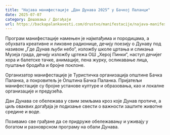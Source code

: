 ```yaml
---
title: "Најава манифестације „Дан Дунава 2025“ у Бачкој Паланци"
date: 2025-07-07
category: Дешавања / Догађаји
url: https://backapalankavesti.com/drustvo/manifestacije/najava-manifestacije-dan-dunava-2025-u-backoj-palanci/
---
```


Програм манифестације намењен је најмлађима и породицама, а обухвата креативне и ликовне радионице, дечију поезију о Дунаву под називом „Где Дунав љуби небо“, изложбу школе цртања и сликања Музеја града, дечију изложбу цртежа ОШ „Херој Пинки“, наступ дечијег хора и балетске тачке, анимације, пена журку, осликавање лица, пуштање бродића и бројне поклоне.

Организатор манифестације је Туристичка организација општине Бачка Паланка, а покровитељ је Општина Бачка Паланка. Пријатељи манифестације су бројне установе културе и образовања, као и локалне организације и предузећа.

Дан Дунава се обележава у свим земљама кроз које Дунав протиче, а циљ оваквих догађаја је подизање свести о важности заштите животне средине и воде.

Позивамо све грађане да се придруже обележавању и уживају у богатом и разноврсном програму на обали Дунава.
